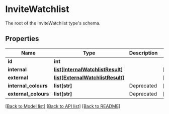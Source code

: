 # InviteWatchlist

The root of the InviteWatchlist type's schema.
## Properties
Name | Type | Description | Notes
------------ | ------------- | ------------- | -------------
**id** | **int** |  | 
**internal** | [**list[InternalWatchlistResult]**](InternalWatchlistResult.md) |  | [optional] 
**external** | [**list[ExternalWatchlistResult]**](ExternalWatchlistResult.md) |  | [optional] 
**internal_colours** | **list[str]** | Deprecated | [optional] 
**external_colours** | **list[str]** | Deprecated | [optional] 

[[Back to Model list]](../README.md#documentation-for-models) [[Back to API list]](../README.md#documentation-for-api-endpoints) [[Back to README]](../README.md)


